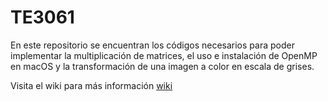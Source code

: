 # TE3061

En este repositorio se encuentran los códigos necesarios para poder implementar la multiplicación de matrices, el uso e instalación de OpenMP en macOS y la transformación de una imagen a color en escala de grises.

Visita el wiki para más información
[wiki](https://github.com/rhm02/TE3061/wiki)
